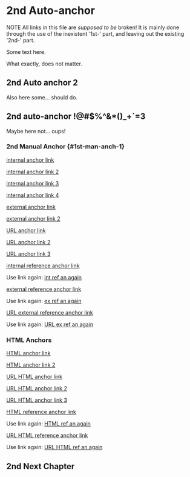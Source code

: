 
# 2nd Auto-anchor

NOTE All links in this file are *supposed to be* broken!
It is mainly done through the use of the inexistent '1st-' part,
and leaving out the existing '2nd-' part.

Some text here.

What exactly, does not matter.

## 2nd Auto anchor 2

Also here some... should do.

## 2nd auto-anchor !@#$%^&*()_+`=3

Maybe here not... oups!

### 2nd Manual Anchor {#1st-man-anch-1}

[internal anchor link](#auto-anchor)

[internal anchor link 2](#auto-anchor-2)

[internal anchor link 3](#auto-anchor-3)

[internal anchor link 4](#man-anch-1)

[external anchor link](./anchor_links.md#1st-auto-anchor)

[external anchor link 2](./anchor_links.md#1st-man-anch-1)

[URL anchor link](https://raw.githubusercontent.com/becheran/mlc/master/benches/benchmark/markdown/anchor_links.md#1st-auto-anchor)

[URL anchor link 2](https://raw.githubusercontent.com/becheran/mlc/master/benches/benchmark/markdown/anchor_links.md#1st-auto-anchor-2)

[URL anchor link 3](https://raw.githubusercontent.com/becheran/mlc/master/benches/benchmark/markdown/anchor_links.md#1st-man-anch-1)

[internal reference anchor link][1]

Use link again: [int ref an again][1]

[external reference anchor link][foo]

Use link again: [ex ref an again][foo]

[URL external reference anchor link][foorl]

Use link again: [URL ex ref an again][foorl]

### HTML Anchors

[HTML anchor link](../html/anchor_links.html#1st-auto-anchor)

[HTML anchor link 2](../html/anchor_links.html#1st-man-anch-1)

[URL HTML anchor link](https://raw.githubusercontent.com/becheran/mlc/master/benches/benchmark/html/anchor_links.html#1st-auto-anchor)

[URL HTML anchor link 2](https://raw.githubusercontent.com/becheran/mlc/master/benches/benchmark/html/anchor_links.html#1st-auto-anchor-2)

[URL HTML anchor link 3](https://raw.githubusercontent.com/becheran/mlc/master/benches/benchmark/html/anchor_links.html#1st-man-anch-1)

[HTML reference anchor link][bar]

Use link again: [HTML ref an again][bar]

[URL HTML reference anchor link][barl]

Use link again: [URL HTML ref an again][barl]

## 2nd Next Chapter

[1]: #auto-anchor
[foo]: ./anchor_links.md#1st-auto-anchor
[bar]: ../html/anchor_links.html#1st-auto-anchor
[foorl]: https://raw.githubusercontent.com/becheran/mlc/master/benches/benchmark/markdown/anchor_links.md#1st-auto-anchor
[barl]: https://raw.githubusercontent.com/becheran/mlc/master/benches/benchmark/html/anchor_links.html#1st-auto-anchor
